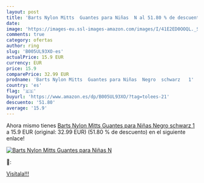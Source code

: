 ```yaml
---
layout: post
title: 'Barts Nylon Mitts  Guantes para Niñas  N al 51.80 % de descuento'
date: 
image: 'https://images-eu.ssl-images-amazon.com/images/I/41E2ED0OOQL._SL200_.jpg'
comments: true
category: ofertas
author: ring
slug: 'B005UL93XO-es'
actualPrice: 15.9 EUR
currency: EUR
price: 15.9
comparePrice: 32.99 EUR
prodname: 'Barts Nylon Mitts  Guantes para Niñas  Negro  schwarz   1'
country: 'es'
flag: '🇪🇸'
buyurl: 'https://www.amazon.es/dp/B005UL93XO/?tag=tolees-21'
descuento: '51.80'
average: '15.9'
---
```


Ahora mismo tienes [Barts Nylon Mitts  Guantes para Niñas  Negro  schwarz   1](https://www.amazon.es/dp/B005UL93XO/?tag=tolees-21) a 15.9 EUR (original: 32.99 EUR) (51.80 %  de descuento) en el siguiente enlace!

[![Barts Nylon Mitts  Guantes para Niñas  N](https://images-eu.ssl-images-amazon.com/images/I/41E2ED0OOQL._SL200_.jpg)](https://www.amazon.es/dp/B005UL93XO/?tag=tolees-21)

🔎:


[Visítala!!!](https://www.amazon.es/dp/B005UL93XO/?tag=tolees-21)
